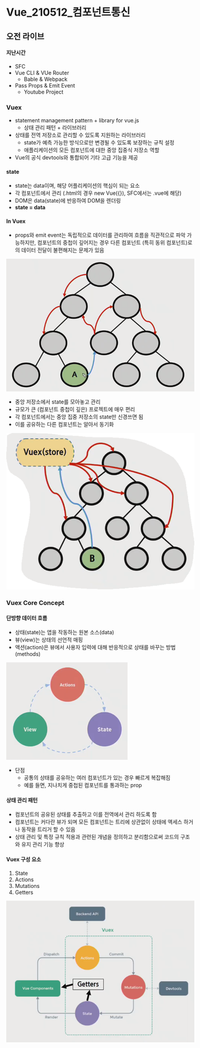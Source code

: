 # Vue_210512_컴포넌트통신



## 오전 라이브



#### 지난시간

- SFC
- Vue CLI & VUe Router
  - Bable & Webpack
- Pass Props & Emit Event
  - Youtube Project



### Vuex

- statement management pattern + library for vue.js
  - 상태 관리 패턴 + 라이브러리
- 상태를 전역 저장소로 관리할 수 있도록 지원하는 라이브러리
  - state가 예측 가능한 방식으로만 변경될 수 있도록 보장하는 규칙 설정
  - 애플리케이션의 모든 컴포넌트에 대한 중앙 집중식 저장소 역할
- Vue의 공식 devtools와 통합되어 기타 고급 기능을 제공



#### state

- state는 data이며, 해당 어플리케이션의 핵심이 되는 요소
- 각 컴포넌트에서 관리 (.html의 경우 new Vue({}), SFC에서는 .vue에 해당)
- DOM은 data(state)에 반응하여 DOM을 렌더링
- **state = data**





#### In Vuex

- props와 emit event는 독립적으로 데이터를 관리하여 흐름을 직관적으로 파악 가능하지만, 컴포넌트의 중첩이 깊어지는 경우 다른 컴포넌트 (특히 동위 컴포넌트)로의 데이터 전달이 불편해지는 문제가 있음

![2021-05-12_11-22-50](Vue_210512_컴포넌트통신.assets/2021-05-12_11-22-50.png)

- 중앙 저장소에서 state를 모아놓고 관리
- 규모가 큰 (컴포넌트 중첩이 깊은) 프로젝트에 매우 편리
- 각 컴포넌트에서는 중앙 집중 저장소의 state만 신경쓰면 됨
- 이를 공유하는 다른 컴포넌트는 알아서 동기화

![2021-05-12_11-20-51](Vue_210512_컴포넌트통신.assets/2021-05-12_11-20-51.png)





### Vuex Core Concept



#### 단방향 데이터 흐름

- 상태(state)는 앱을 작동하는 원본 소스(data)
- 뷰(view)는 상태의 선언적 매핑
- 액션(action)은 뷰에서 사용자 입력에 대해 반응적으로 상태를 바꾸는 방법 (methods)

![2021-05-12_11-24-24](Vue_210512_컴포넌트통신.assets/2021-05-12_11-24-24.png)

- 단점
  - 공통의 상태를 공유하는 여러 컴포넌트가 있는 경우 빠르게 복잡해짐
  - 예를 들면, 지나치게 중첩된 컴포넌트를 통과하는 prop



#### 상태 관리 패턴

- 컴포넌트의 공유된 상태를 추출하고 이를 전역에서 관리 하도록 함
- 컴포넌트는 커다란 뷰가 되며 모든 컴포넌트는 트리에 상관없이 상태에 액세스 하거나 동작을 트리거 할 수 있음
- 상태 관리 및 특정 규칙 적용과 관련된 개념을 정의하고 분리함으로써 코드의 구조와 유지 관리 기능 향상



#### Vuex 구성 요소

1. State
2. Actions
3. Mutations
4. Getters

![2021-05-12_11-26-50](Vue_210512_컴포넌트통신.assets/2021-05-12_11-26-50.png)



